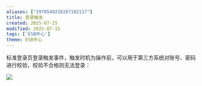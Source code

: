 ```yaml
---
aliases: ["1970549238287102117"]
title: 登录触发
created: 2025-07-15
modified: 2025-07-15
tags: ['ESB中心']
theme: ESB中心
---
```


标准登录页登录触发事件，触发时机为操作前，可以用于第三方系统对账号、密码进行校验，校验不合格则无法登录：

![](ca1798d951cfb23545a4e2a938a35c86.jpg)
